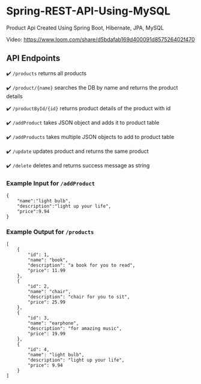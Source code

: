 # Spring-REST-API-Using-MySQL
Product Api Created Using Spring Boot, Hibernate, JPA, MySQL

Video: https://www.loom.com/share/d5bdafab169d400091d857526402f470

## API Endpoints
✔️ `/products` returns all products

✔️ `/product/{name}` searches the DB by name and returns the product details

✔️ `/productById/{id}` returns product details of the product with id

✔️ `/addProduct` takes JSON object and adds it to product table

✔️ `/addProducts` takes multiple JSON objects to add to product table

✔️ `/update` updates product and returns the same product

✔️ `/delete` deletes and returns success message as string

### Example Input for `/addProduct`

```
{
    "name":"light bulb",
    "description":"light up your life",
    "price":9.94
}
```

### Example Output for `/products`

```
[
    {
        "id": 1,
        "name": "book",
        "description": "a book for you to read",
        "price": 11.99
    },
    {
        "id": 2,
        "name": "chair",
        "description": "chair for you to sit",
        "price": 25.99
    },
    {
        "id": 3,
        "name": "earphone",
        "description": "for amazing music",
        "price": 19.99
    },
    {
        "id": 4,
        "name": "light bulb",
        "description": "light up your life",
        "price": 9.94
    }
]
```
